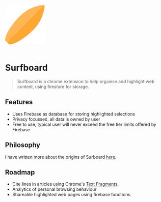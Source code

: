 <img src="./images/logo.png" height="128"  >
</br></br>

# Surfboard

> Surfboard is a chrome extension to help organise and highlight web content, using firestore for storage.

## Features

- Uses Firebase as database for storing highlighted selections
- Privacy focussed, all data is owned by user
- Free to use, typical user will never exceed the free tier limits offered by Firebase

## Philosophy

I have written more about the origins of Surboard [here](https://www.shubhamgrg.com/surfboard).

## Roadmap

- Cite lines in articles using Chrome's [Text Fragments](https://web.dev/text-fragments/).
- Analytics of personal browsing behaviour
- Shareable highlighted web pages using firebase functions.

